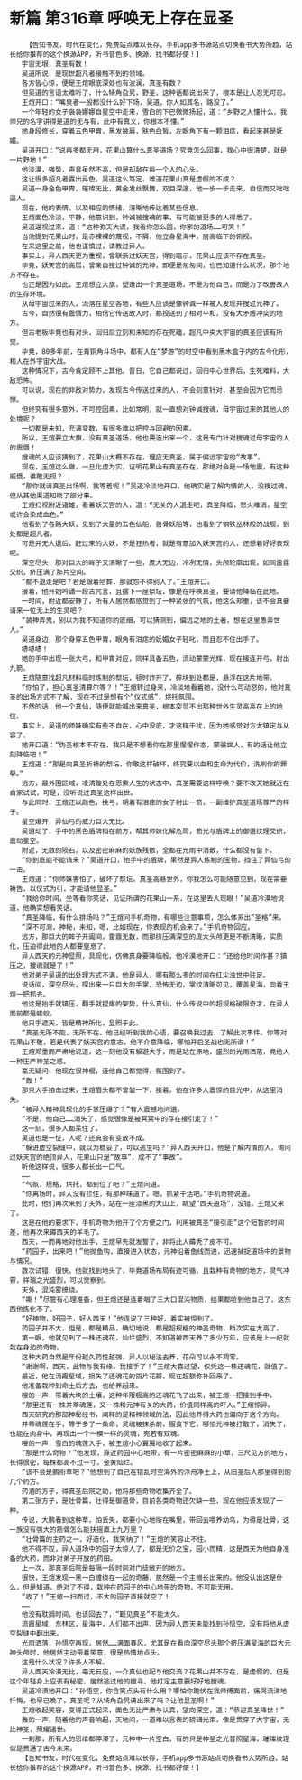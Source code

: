 # 新篇 第316章 呼唤无上存在显圣
        【告知书友，时代在变化，免费站点难以长存，手机app多书源站点切换看书大势所趋，站长给你推荐的这个换源APP，听书音色多、换源、找书都好使！】
       宇宙无垠，真圣有数！
       吴道所说，是现世超凡者接触不到的领域。
       各方皆心惊，便是王煊眼底深处也有波澜，真圣有数？
       但吴道的言语太难听了，什么犄角旮旯，野圣，这种话都说出来了，根本是让人忍无可忍。
       王煊开口：“嘴臭者一般都没什么好下场，吴道，你人如其名，路没了。”
       一个年轻的女子袅袅娜娜自星空中走来，雪白的下巴微微扬起，道：“乡野之人懂什么，我师兄的名字讲得是道的无与有，此中有真义，你根本不懂。”
       她身段修长，穿着五色甲胄，黑发披肩，肤色白皙，左眼角下有一颗泪痣，看起来甚是妩媚。
       吴道开口：“说再多都无用，花果山算什么真圣道场？究竟怎么回事，我心中很清楚，就是一片野地！”
       他淡漠，强势，声音虽然不高，但是却敲在每一个人的心头。
       这让很多超凡者露出异色，吴道这么笃定，难道花果山真是虚假的不成？
       吴道一身金色甲胄，璀璨无比，黄金发丝飘舞，双目深邃，他一步一步走来，自信而又咄咄逼人。
       现在，他的表情，以及相应的情绪，清晰地传达着某些信息。
       王煊面色冷淡，平静，他意识到，钟诚被搜魂的事，有可能被更多的人得悉了。
       吴道逼视过来，道：“这种弥天大谎，我看你怎么圆，你家的道场……可笑！”
       当他提到花果山时，是赤裸裸的蔑视，不屑，他立身星海中，居高临下的俯视。
       在来这里之前，他也谨慎过，请教过异人。
       事实上，异人西天更为重视，曾联系过妖天宫，得到暗示，花果山应该不存在真圣。
       毕竟，妖天宫的高层，曾亲自搜过钟诚的元神，即便是匆匆间，也已知道什么状况，那个地方不存在。
       也正是因为如此，王煊想立大旗，塑造出一个真圣道场，不是为他自己，而是为了改善故人的生存环境。
       从母宇宙过来的人，流落在星空各地，有些人应该是像钟诚一样被人发现并搜过元神了。
       古今，自然很有震慑力，相信它传送故人时，都投送到了相对平和，没有大矛盾冲突的地方。
       但古老板毕竟也有对头，回归后立刻和未知的存在死磕，超凡中央大宇宙的真圣应该有所觉。
       毕竟，80多年前，在青铜角斗场中，都有人在“梦游”的时空中看到黑木盒子内的古今化形，和人在外宇宙大战。
       这种情况下，古今肯定顾不上其他。昔日，它自己都说过，回归中心世界后，生死难料，大敌恐怖。
       可以说，现在的非敌对势力，发现古今传送过来的人，不会刻意针对，甚至会因为它而忌惮。
       但终究有很多意外，不可控因素，比如常明，就一直想对钟诚搜魂，母宇宙过来的其他人的处境呢？
       一切都是未知，充满变数，有很多难以把控与回避的因素。
       所以，王煊要立大旗，没有真圣道场，他也要造出来一个，这是专门针对搜魂过母宇宙的人的震慑！
       搜魂的人应该猜到了，花果山大概不存在，理应无真圣，属于偏远宇宙的“故事”。
       现在，王煊这么做，一旦化虚为实，证明花果山有真圣存在，那绝对会是一场地震，有这种威慑，谁敢无视？
       “那你就请真圣出场啊，我等着呢！”吴道冷淡地开口，他确实是了解内情的人，没搜过魂，但从其他渠道知晓了部分事。
       王煊扫视附近诸雄，看着妖天宫的人，道：“无关的人退走吧，真圣降临，怒火难消，星空或许会染成血色。”
       他看到了各路大妖，见到了大量的五色仙船，兽骨妖船等，也看到了钢铁丛林般的战舰，到处都是超凡者。
       可是并无人退后，赶过来的大妖，不是狂热者，就是有意加入妖天宫的人，还想着好好表现呢。
       深空尽头，那对巨大的眸子又清晰了一些，庞大无边，冷冽无情，头颅轮廓出现，如同雷霆交织，挤压满了那片空间。
       “都不退走是吧？若是跟着陪葬，那就怨不得别人了。”王煊开口。
       接着，他开始吟诵一段古咒言，且摆下一座祭坛，像是在呼唤真圣，要请他降临在此地。
       一时间，附近都安静了，所有人居然都感觉到了一种紧张的气氛，他这么郑重，该不会真要请来一位无上的生灵吧？
       “装神弄鬼，别以为我不知道你的底细，可以猜测到，偏远之地的土著，想在这里愚弄世人。”
       吴道身边，那个身穿五色甲胄，眼角有泪痣的妩媚女子轻叱，而且忍不住出手了。
       哧哧哧！
       她的手中出现一张大弓，和甲胄对应，同样具备五色，流动蒙蒙光辉，现在接连开弓，射出九箭。
       王煊随意找超凡材料临时炼制的祭坛，顿时炸开了，碎块到处都是，悬浮在这片地带。
       “你怕了，担心真圣清算尔等？！”王煊转过身来，冷淡地看着她，没什么可动怒的，他对真圣的出场方式不了解，现在不过是想有个“仪式感”，烘托氛围。
       不然的话，他一个真仙，随便就能喊出来真圣，根本突显不出那种世外生灵高高在上的地位。
       事实上，吴道的师妹确实有些不自在，心中没底，才这样干扰，因为她感觉对方太镇定与从容了。
       她开口道：“伪圣根本不存在，我只是不想看你在那里惺惺作态，蒙骗世人，有的话让他立刻降临吧！”
       王煊道：“那是向真圣祈祷的祭坛，你敢这样破坏，终究要以血和生命为代价，洗刷你的罪孽。”
       远方，最外围区域，凌清璇处在思索人生的状态中，真圣需要这样呼唤？要不改天她就近在自家试试，可是，没听说过真圣这样出世。
       与此同时，王煊还以颜色，挽弓，朝着有泪痣的女子射出一箭，一副维护真圣道场尊严的样子。
       星空爆开，异仙弓的威力巨大无比。
       吴道动了，手中的黑色盾牌挡在前方，帮其师妹化解危局，箭光与盾牌上的御道纹理交织，震动星空。
       附近，无数的陨石，以及密密麻麻的妖族残骸，全都在光雨中消散，什么都没有留下。
       “你到底能不能请来？”吴道开口，他手中的盾牌，果然是异人炼制的宝物，挡住了异仙弓的一击。
       王煊道：“你师妹害怕了，破坏了祭坛。真圣高悬世外，你我怎么可能随意见到，现在需要祷告，以仪式为引，才能请他显圣。”
       “我给你时间，坐等看你笑话，见证所谓的花果山一系，在这里丢人现眼！”吴道冷漠地说道，他确实想看笑话。
       “真圣降临，有什么排场吗？”王煊问手机奇物，有哪些注意事项，怎么体系出“圣格”来。
       “深不可测，神秘，未知，嗯，比如现在，你表现的机会来了。”手机奇物回应。
       远方，那巨大的眸子开阖间，雷霆无数，而那挤压满深空的庞大头颅更是不断清晰，实质化，压迫得此地的人都要窒息了。
       异人西天的元神显照，具现化，仿佛真身要降临般，他冷漠地开口：“还给他时间作甚？镇压之，搜魂就是了！”
       他对弟子吴道的出处理方式不满，他是异人，哪有那么多的时间在红尘浊世中驻足。
       说话间，深空尽头，探出来一只巨大的手掌，恐怖无边，掌纹清晰可见，覆盖星海，向着王煊一把抓去。
       他这是抬手就镇压，翻手就捏爆的架势，什么真仙，什么传说中的超规格破限奇才，在异人面前都是蝼蚁。
       他只手遮天，皆是精神所化，显照于此。
       “真圣无所不能，无所不在，他已经听到我的心语，要召唤我过去，了解此次事件。你等对花果山不敬，若是代表了妖天宫的意志，他不介意降临，哪怕开启圣战也无所谓！”
       王煊郑重而严肃地说道，这一刻他没有躲避大手，而是站在原地，盛烈的光雨洒落，竟给人一种庄严神圣之感。
       毫无疑问，他现在很神棍，连他自己都觉得，氛围到了。
       “轰！”
       那只大手拍击过来，王煊眉头都不曾皱一下，接着，他在许多人震惊的目光中，从这里消失。
       “被异人精神具现化的手掌压爆了？”有人震撼地问道。
       “不是，他自己……消失了，感觉很像是被冥冥中的存在接引走了！”
       这一刻，很多人都呆住了。
       吴道也是一怔，人呢？还真会有变故不成。
       “躲进虚空裂缝中，就以为稳妥了，可以逃生吗？”异人西天开口，他是了解内情的人，询问过妖天宫的绝顶异人，花果山只是“故事”，成不了“事故”。
       听他这样说，很多人都长出一口气。
       ……
       “气氛，规格，烘托，都到位了吧？”王煊问道。
       “你离场时，异人没有拦住，有那种味道了。嗯，抓紧干活吧。”手机奇物说道。
       此时，他们再次来到了天外，站在一座漆黑的大山上，眺望“西天道场”，没错，王煊又来了。
       这是在他的要求下，手机奇物为他开了个方便之门，利用被真圣“接引走”这个短暂的时间差，他再次来薅西天的羊毛了。
       西天，一而再地对他出手，王煊早先就发誓了，非将此人薅秃了皮不可。
       “药园子，出来吧！”他抛鱼钩，直接进入状态，元神沿着鱼线而进，迅速捕捉道场中的景物与情况。
       数次试错，很快，他就找到地头了，毕竟道场布局有迹可循，且栽种有奇物的地方，灵气冲霄，祥瑞之光盛烈，可以觉察到。
       天外，混沌雾缭绕。
       “嘶！”尽管有心理准备，但王煊还是连着咽了三大口混沌物质，结果都呛到他自己了，这东西他炼化不了。
       “好神物，好园子，好人西天！”他连说了三种好，着实被惊到了。
       药园子并不大，但是，都是精品，确切地说，都是超规格的神圣奇物，档次实在太高了。
       第一眼，他就见到了一株还魂花，灿烂盛烈，不知道被西天养了多少万年，应该是上一纪就栽在身边的奇物。
       这种大药自然是年份越久药性越强，异人以秘法去养，花朵可以永不凋零。
       “谢谢啊，西天，此物与我有缘，我接手了！”王煊大喜过望，仅凭这一株还魂花，就值了。
       最近，他在流霞星域，损失了还魂花的四片花瓣，现在超额弥补回来了。
       他准备栽种到命土后方去，也给养起来。
       嗖的一声，带着大块的土壤，这种年限极高的还魂花飞了出来，被王煊一把接到手中。
       “那里还有一株并蒂魂莲，又一株和元神有关的大药，价值同样高的吓人。”王煊惊异。
       西天研究的那部神秘经书，阐释的是精神领域的法，因此他养得大药也偏向于这个方向。
       并蒂魂莲在手，等于多了一条命，灵魂被抹杀前，服食下它，哪怕元神被打散了，消失了，也能在肉身中，再现出一个一模一样的灵魂，宛若有双魂。
       嗖的一声，雪白的魂莲入手，被王煊小心翼翼地收了起来。
       “那是什么奇物？”他发现，靠近药园中心地带，有一片密密麻麻的小草，三尺见方的地方，长得很密，每株都高不过一寸，金黄灿烂。
       “该不会是鹏衔草吧？”他想到了自己在错乱时空海外的浮舟净土上，从旧圣后人那里得到的几个药方。
       药酒的方子，得真圣后院之助，他将那些奇物收集齐全了。
       第二张方子，是壮骨篇，壮得是御道骨，目前各类奇物还欠缺一些，现在他应该发现了一种。
       传说，大鹏看到这种草，怕丢失，都要小心地衔在嘴里，带回去喂养幼鸟，为得是壮骨，这一族没有强大的筋骨怎么能扶摇直上九万里？
       “壮骨篇的主药之一，好造化，我笑纳了！”王煊的笑容止不住。
       他不得不叹，异人道场中的园子太惊人了，都是无价之宝，园小而精，这是西天为他自身准备的大药，而非对弟子开放的药田。
       上一次，那真圣后院是每隔一段时间对门徒敞开的地方。
       很快，王煊发现一黑一白缠绕在一起的奇藤，居然是一个主根长出来的。他没认出这是什么，但是知道，绝对了不得，栽种在药园子的中心地带的奇物，不可能无用。
       “收了！”王煊一扫而过，不大的园子直接就空了！
       ……
       他没有耽搁时间，也该回去了，“觐见真圣”不能太久。
       流霞星域，东林区，星海中，人们都不出声，因为异人西天未能找到孙悟空，没有将他从虚空裂缝中翻出来。
       光雨洒落，孙悟空再现，居然……满面春风，尤其是在看向深空尽头那个挤压满星海的巨大元神头颅时，他居然主动带着笑意，很是热情地点头。
       这是什么状况？许多人不解。
       异人西天冷漠无比，毫无反应，一介真仙也配与他交流？花果山并不存在，是虚假的，但是这个年轻身上应该有秘密，居然逃过他的搜寻，他打定主意要好好地搜魂。
       吴道冷漠地开口：“孙悟空，你含笑点头有什么用？哪怕你跪伏在我师傅面前，痛哭流涕地忏悔，也早已晚了，真圣呢？从犄角旮旯请出来了吗？让他显圣啊！”
       王煊收起笑容，变得正式起来，面色无比严肃与认真，望向深空，道：“恭迎真圣降世！”
       轰的一声，随着他的声音响起，天地间，一道难以言表的磅礴光束，像是贯穿了大宇宙，无比神圣，照耀诸世。
       一刹那，所有人的思维都停滞了，元神中一片空白，有的只是神圣之光普照星海，璀璨纹理似是贯通了古今未来。
       【告知书友，时代在变化，免费站点难以长存，手机app多书源站点切换看书大势所趋，站长给你推荐的这个换源APP，听书音色多、换源、找书都好使！】